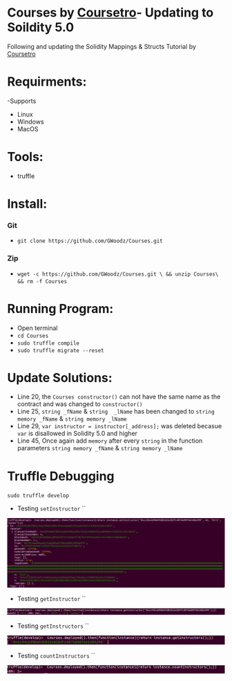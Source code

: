 # Courses by [Coursetro](https://coursetro.com/)- Updating to Soildity 5.0
Following and updating the Solidity Mappings & Structs Tutorial by [Coursetro](https://coursetro.com/posts/code/102/Solidity-Mappings-&-Structs-Tutorial)

# Requirments:
  -Supports
   * Linux 
   * Windows
   * MacOS

# Tools: 
 * truffle

# Install:
### Git
* `git clone https://github.com/GWoodz/Courses.git`
### Zip
* `wget -c https://github.com/GWoodz/Courses.git \ && unzip Courses\ && rm -f Courses`


# Running Program:
* Open terminal
* `cd Courses`
* `sudo truffle compile`
* `sudo truffle migrate --reset`

 

# Update Solutions:
* Line 20, the `Courses constructor()` can not have the same name as the contract and  was changed to `constructor()`
* Line 25, `string _fName` & `string  _lName` has been changed to `string memory _fName` & `string memory _lName `
* Line 29,  `var instructor = instructor[_address];` was deleted becasue `var` is disallowed in Solidity 5.0 and higher 
* Line 45, Once again add `memory` after every `string` in the function parameters `string memory _fName` & `string memory _lName`
 
# Truffle Debugging
`sudo truffle develop` 

 * Testing `setInstructor`
    ``
<img src =ScreenshotFirst.png>

* Testing `getInstructor`
   ``
<img src =ScreenshotSecond.png>

* Testing `getInstructors`
  ``
<img src =ScreenshotThird.png>

* Testing `countInstructors`
  ``
<img src =ScreenshotLast.png>
